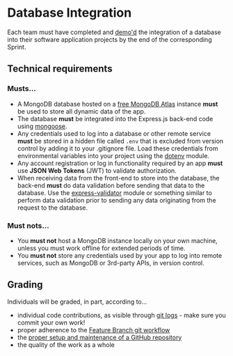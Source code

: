# Database Integration

Each team must have completed and [demo'd](https://knowledge.kitchen/content/courses/agile-development-and-devops/scrum/stakeholder-demos/) the integration of a database into their software application projects by the end of the corresponding Sprint.

## Technical requirements

### Musts...

- A MongoDB database hosted on a [free MongoDB Atlas](https://www.mongodb.com/cloud/atlas) instance **must** be used to store all dynamic data of the app.
- The database **must** be integrated into the Express.js back-end code using [mongoose](https://mongoosejs.com/).
- Any credentials used to log into a database or other remote service **must** be stored in a hidden file called `.env` that is excluded from version control by adding it to your .gitignore file. Load these credentials from environmental variables into your project using the [dotenv](https://github.com/motdotla/dotenv) module.
- Any account registration or log in functionality required by an app **must** use **JSON Web Tokens** (JWT) to validate authorization.
- When receiving data from the front-end to store into the database, the back-end **must** do data validation before sending that data to the database. Use the [express-validator](https://express-validator.github.io/docs/) module or something similar to perform data validation prior to sending any data originating from the request to the database.

### Must nots...

- You **must not** host a MongoDB instance locally on your own machine, unless you must work offline for extended periods of time.
- You **must not** store any credentials used by your app to log into remote services, such as MongoDB or 3rd-party APIs, in version control.

## Grading

Individuals will be graded, in part, according to...

- individual code contributions, as visible through [git logs](https://github.com/bloombar/git-developer-contribution-analysis) - make sure you commit your own work!
- proper adherence to the [Feature Branch git workflow](https://knowledge.kitchen/content/courses/agile-development-and-devops/slides/feature-branch-workflow/)
- the [proper setup and maintenance of a GitHub repository](./instructions-0c-project-setup.md)
- the quality of the work as a whole
